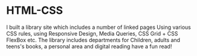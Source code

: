 # HTML-CSS
I built a library site which includes a number of linked pages
Using various CSS rules, using Responsive Design, Media Queries,
  CSS Grid + CSS FlexBox etc.
The library includes departments for Children, adults and teens's books, a personal area and digital reading
have a fun read!
